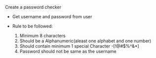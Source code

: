 Create a password checker
* Get username and password from user

* Rule to be followed:

  1) Minimum 8 characters
  2) Should be a Alphanumeric(aleast one alphabet and one number)
  3) Should contain minimum 1 special Character -[!@#$%^&*]
  4) Password should not be same as the username
